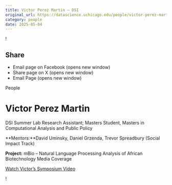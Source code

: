 ```yaml
---
title: Victor Perez Martin – DSI
original_url: https://datascience.uchicago.edu/people/victor-perez-martin
category: people
date: 2025-05-04
---
```


<!-- Table-like structure detected -->

!

## Share

* Email page on Facebook (opens new window)
* Share page on X (opens new window)
* Email Page (opens new window)

<!-- Table-like structure detected -->

People

# Victor Perez Martin

DSI Summer Lab Research Assistant; Masters Student, Masters in Computational Analysis and Public Policy

**Mentors:**David Uminsky, Daniel Grzenda, Trevor Spreadbury (Social Impact Track)

**Project:** mBio – Natural Language Processing Analysis of African Biotechnology Media Coverage

[Watch Victor’s Symposium Video](https://youtu.be/YYp_HpHWC8E)

!